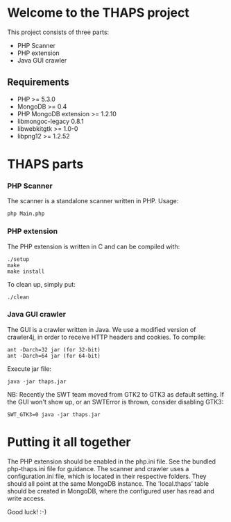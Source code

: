 # Welcome to the THAPS project

This project consists of three parts:

* PHP Scanner
* PHP extension
* Java GUI crawler

## Requirements

 * PHP >= 5.3.0
 * MongoDB >= 0.4
 * PHP MongoDB extension >= 1.2.10
 * libmongoc-legacy 0.8.1
 * libwebkitgtk >= 1.0-0 
 * libpng12 >= 1.2.52

# THAPS parts

### PHP Scanner
The scanner is a standalone scanner written in PHP. Usage:

    php Main.php

### PHP extension
The PHP extension is written in C and can be compiled with:

    ./setup
    make
    make install

To clean up, simply put:

    ./clean

### Java GUI crawler
The GUI is a crawler written in Java. We use a modified version of crawler4j, in order to receive HTTP headers and cookies. To compile:

    ant -Darch=32 jar (for 32-bit)
    ant -Darch=64 jar (for 64-bit)

Execute jar file:

    java -jar thaps.jar

NB: Recently the SWT team moved from GTK2 to GTK3 as default setting. If the GUI won't show up, or an SWTError is thrown, consider disabling GTK3:

    SWT_GTK3=0 java -jar thaps.jar
    
# Putting it all together

The PHP extension should be enabled in the php.ini file. See the bundled php-thaps.ini file for guidance.
The scanner and crawler uses a configuration.ini file, which is located in their respective folders.
They should all point at the same MongoDB instance.
The 'local.thaps' table should be created in MongoDB, where the configured user has read and write access.

Good luck! :-)